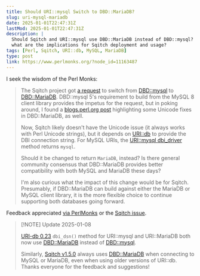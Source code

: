 ```yaml
---
title: Should URI::mysql Switch to DBD::MariaDB?
slug: uri-mysql-mariadb
date: 2025-01-01T22:47:31Z
lastMod: 2025-01-01T22:47:31Z
description: |
  Should Sqitch and URI::mysql use DBD::MariaDB instead of DBD::mysql? If so,
  what are the implications for Sqitch deployment and usage?
tags: [Perl, Sqitch, URI::db, MySQL, MariaDB]
type: post
link: https://www.perlmonks.org/?node_id=11163487
---
```


I seek the wisdom of the Perl Monks:

> The Sqitch project got [a request][sqitch-825] to switch from [DBD::mysql]
> to [DBD::MariaDB]. DBD::mysql 5's requirement to build from the MySQL 8
> client library provides the impetus for the request, but in poking around, I
> found a [blogs.perl.org post] highlighting some Unicode fixes in
> DBD::MariaDB, as well.
> 
> Now, Sqitch likely doesn't have the Unicode issue (it always works with Perl
> Unicode strings), but it depends on [URI::db] to provide the DBI connection
> string. For MySQL URIs, the [URI::mysql dbi_driver] method returns `mysql`.
> 
> Should it be changed to return `MariaDB`, instead? Is there general
> community consensus that DBD::MariaDB provides better compatibility with
> both MySQL and MariaDB these days?
> 
> I'm also curious what the impact of this change would be for Sqitch.
> Presumably, if DBD::MariaDB can build against either the MariaDB or MySQL
> client library, it is the more flexible choice to continue supporting both
> databases going forward.

Feedback appreciated [via PerlMonks] or the [Sqitch issue][sqitch-825].

> [!NOTE] Update 2025-01-08
>
> [URI-db 0.23] `dbi_dsn()` method for URI::mysql and URI::MariaDB both now
> use [DBD::MariaDB] instead of [DBD::mysql].
>
> Similarly, [Sqitch v1.5.0] always uses [DBD::MariaDB] when connecting to
> MySQL or MariaDB, even when using older versions of URI::db. Thanks everyone
> for the feedback and suggestions!

  [sqitch-825]: https://github.com/sqitchers/sqitch/issues/825
    "sqitchers/sqitch#825 Support DBD::MariaDB"
  [DBD::mysql]: https://metacpan.org/pod/DBD::mysql
  [DBD::MariaDB]: https://metacpan.org/pod/DBD::MariaDB
  [blogs.perl.org post]: https://blogs.perl.org/users/grinnz/2023/12/migrating-from-dbdmysql-to-dbdmariadb.html
  [URI::db]: https://metacpan.org/pod/URI::db
  [URI::mysql dbi_driver]: https://metacpan.org/dist/URI-db/source/lib/URI/mysql.pm#L6
  [via PerlMonks]: https://www.perlmonks.org/?node_id=11163487
  [URI-db 0.23]: https://metacpan.org/release/DWHEELER/URI-db-0.23 
  [Sqitch v1.5.0]: https://github.com/sqitchers/sqitch/releases/tag/v1.5.0